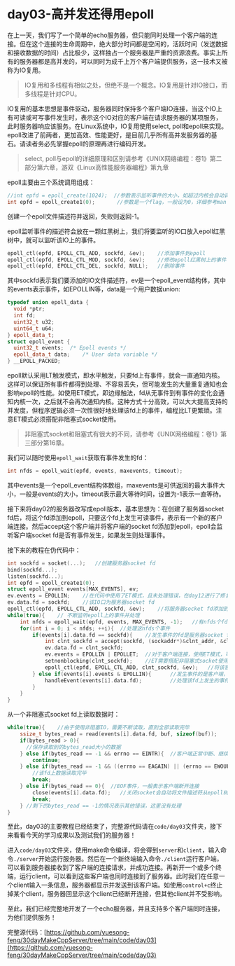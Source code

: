 # day03-高并发还得用epoll

在上一天，我们写了一个简单的echo服务器，但只能同时处理一个客户端的连接。但在这个连接的生命周期中，绝大部分时间都是空闲的，活跃时间（发送数据和接收数据的时间）占比极少，这样独占一个服务器是严重的资源浪费。事实上所有的服务器都是高并发的，可以同时为成千上万个客户端提供服务，这一技术又被称为IO复用。
> IO复用和多线程有相似之处，但绝不是一个概念。IO复用是针对IO接口，而多线程是针对CPU。

IO复用的基本思想是事件驱动，服务器同时保持多个客户端IO连接，当这个IO上有可读或可写事件发生时，表示这个IO对应的客户端在请求服务器的某项服务，此时服务器响应该服务。在Linux系统中，IO复用使用select, poll和epoll来实现。epoll改进了前两者，更加高效、性能更好，是目前几乎所有高并发服务器的基石。请读者务必先掌握epoll的原理再进行编码开发。
> select, poll与epoll的详细原理和区别请参考《UNIX网络编程：卷1》第二部分第六章，游双《Linux高性能服务器编程》第九章

epoll主要由三个系统调用组成：
```cpp
//int epfd = epoll_create(1024);  //参数表示监听事件的大小，如超过内核会自动调整，已经被舍弃，无实际意义，传入一个大于0的数即可
int epfd = epoll_create1(0);       //参数是一个flag，一般设为0，详细参考man epoll
```
创建一个epoll文件描述符并返回，失败则返回-1。

epoll监听事件的描述符会放在一颗红黑树上，我们将要监听的IO口放入epoll红黑树中，就可以监听该IO上的事件。
```cpp
epoll_ctl(epfd, EPOLL_CTL_ADD, sockfd, &ev);    //添加事件到epoll
epoll_ctl(epfd, EPOLL_CTL_MOD, sockfd, &ev);    //修改epoll红黑树上的事件
epoll_ctl(epfd, EPOLL_CTL_DEL, sockfd, NULL);   //删除事件
```
其中sockfd表示我们要添加的IO文件描述符，ev是一个epoll_event结构体，其中的events表示事件，如EPOLLIN等，data是一个用户数据union:
```cpp
typedef union epoll_data {
  void *ptr;
  int fd;
  uint32_t u32;
  uint64_t u64;
} epoll_data_t;
struct epoll_event {
  uint32_t events;	/* Epoll events */
  epoll_data_t data;	/* User data variable */
} __EPOLL_PACKED;
```
epoll默认采用LT触发模式，即水平触发，只要fd上有事件，就会一直通知内核。这样可以保证所有事件都得到处理、不容易丢失，但可能发生的大量重复通知也会影响epoll的性能。如使用ET模式，即边缘触法，fd从无事件到有事件的变化会通知内核一次，之后就不会再次通知内核。这种方式十分高效，可以大大提高支持的并发度，但程序逻辑必须一次性很好地处理该fd上的事件，编程比LT更繁琐。注意ET模式必须搭配非阻塞式socket使用。
> 非阻塞式socket和阻塞式有很大的不同，请参考《UNIX网络编程：卷1》第三部分第16章。

我们可以随时使用`epoll_wait`获取有事件发生的fd：
```cpp
int nfds = epoll_wait(epfd, events, maxevents, timeout);
```
其中events是一个epoll_event结构体数组，maxevents是可供返回的最大事件大小，一般是events的大小，timeout表示最大等待时间，设置为-1表示一直等待。

接下来将day02的服务器改写成epoll版本，基本思想为：在创建了服务器socket fd后，将这个fd添加到epoll，只要这个fd上发生可读事件，表示有一个新的客户端连接。然后accept这个客户端并将客户端的socket fd添加到epoll，epoll会监听客户端socket fd是否有事件发生，如果发生则处理事件。

接下来的教程在伪代码中：
```cpp
int sockfd = socket(...);   //创建服务器socket fd
bind(sockfd...);
listen(sockfd...);
int epfd = epoll_create1(0);
struct epoll_event events[MAX_EVENTS], ev;
ev.events = EPOLLIN;    //在代码中使用了ET模式，且未处理错误，在day12进行了修复，实际上接受连接最好不要用ET模式
ev.data.fd = sockfd;    //该IO口为服务器socket fd
epoll_ctl(epfd, EPOLL_CTL_ADD, sockfd, &ev);    //将服务器socket fd添加到epoll
while(true){    // 不断监听epoll上的事件并处理
    int nfds = epoll_wait(epfd, events, MAX_EVENTS, -1);   //有nfds个fd发生事件
    for(int i = 0; i < nfds; ++i){  //处理这nfds个事件
        if(events[i].data.fd == sockfd){    //发生事件的fd是服务器socket fd，表示有新客户端连接
            int clnt_sockfd = accept(sockfd, (sockaddr*)&clnt_addr, &clnt_addr_len);
            ev.data.fd = clnt_sockfd;   
            ev.events = EPOLLIN | EPOLLET;  //对于客户端连接，使用ET模式，可以让epoll更加高效，支持更多并发
            setnonblocking(clnt_sockfd);    //ET需要搭配非阻塞式socket使用
            epoll_ctl(epfd, EPOLL_CTL_ADD, clnt_sockfd, &ev);   //将该客户端的socket fd添加到epoll
        } else if(events[i].events & EPOLLIN){      //发生事件的是客户端，并且是可读事件（EPOLLIN）
            handleEvent(events[i].data.fd);         //处理该fd上发生的事件
        }
    }
}
```
从一个非阻塞式socket fd上读取数据时：
```cpp
while(true){    //由于使用非阻塞IO，需要不断读取，直到全部读取完毕
    ssize_t bytes_read = read(events[i].data.fd, buf, sizeof(buf));
    if(bytes_read > 0){
      //保存读取到的bytes_read大小的数据
    } else if(bytes_read == -1 && errno == EINTR){  //客户端正常中断、继续读取
        continue;
    } else if(bytes_read == -1 && ((errno == EAGAIN) || (errno == EWOULDBLOCK))){//非阻塞IO，这个条件表示数据全部读取完毕
        //该fd上数据读取完毕
        break;
    } else if(bytes_read == 0){  //EOF事件，一般表示客户端断开连接
        close(events[i].data.fd);   //关闭socket会自动将文件描述符从epoll树上移除
        break;
    } //剩下的bytes_read == -1的情况表示其他错误，这里没有处理
}
```
至此，day03的主要教程已经结束了，完整源代码请在`code/day03`文件夹，接下来看看今天的学习成果以及测试我们的服务器！

进入`code/day03`文件夹，使用make命令编译，将会得到`server`和`client`，输入命令`./server`开始运行服务器。然后在一个新终端输入命令`./client`运行客户端，可以看到服务器接收到了客户端的连接请求，并成功连接。再新开一个或多个终端，运行client，可以看到这些客户端也同时连接到了服务器。此时我们在任意一个client输入一条信息，服务器都显示并发送到该客户端。如使用`control+c`终止掉某个client，服务器回显示这个client已经断开连接，但其他client并不受影响。

至此，我们已经完整地开发了一个echo服务器，并且支持多个客户端同时连接，为他们提供服务！

完整源代码：[https://github.com/yuesong-feng/30dayMakeCppServer/tree/main/code/day03](https://github.com/yuesong-feng/30dayMakeCppServer/tree/main/code/day03)
